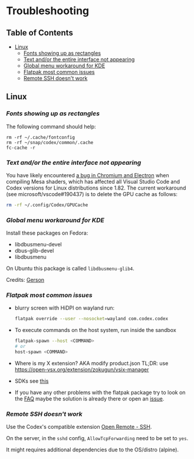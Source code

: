 <!-- order: 25 -->

# Troubleshooting

## Table of Contents

- [Linux](#linux)
  - [Fonts showing up as rectangles](#linux-fonts-rectangle)
  - [Text and/or the entire interface not appearing](#linux-rendering-glitches)
  - [Global menu workaround for KDE](#linux-kde-global-menu)
  - [Flatpak most common issues](#linux-flatpak-most-common-issues)
  - [Remote SSH doesn't work](#linux-remote-ssh)

## <a id="linux"></a>Linux

### <a id="linux-fonts-rectangle"></a>*Fonts showing up as rectangles*

The following command should help:

```
rm -rf ~/.cache/fontconfig
rm -rf ~/snap/codex/common/.cache
fc-cache -r
```

### <a id="linux-rendering-glitches"></a>*Text and/or the entire interface not appearing*

You have likely encountered [a bug in Chromium and Electron](microsoft/vscode#190437) when compiling Mesa shaders, which has affected all Visual Studio Code and Codex versions for Linux distributions since 1.82.  The current workaround (see microsoft/vscode#190437) is to delete the GPU cache as follows:

```bash
rm -rf ~/.config/Codex/GPUCache
```

### <a id="linux-kde-global-menu"></a>*Global menu workaround for KDE*

Install these packages on Fedora:

* libdbusmenu-devel
* dbus-glib-devel
* libdbusmenu

On Ubuntu this package is called `libdbusmenu-glib4`.

Credits: [Gerson](https://gitlab.com/paulcarroty/codex-deb-rpm-repo/-/issues/91)

### <a id="linux-flatpak-most-common-issues"></a>*Flatpak most common issues*

- blurry screen with HiDPI on wayland run:
  ```bash
  flatpak override --user --nosocket=wayland com.codex.codex
  ```
- To execute commands on the host system, run inside the sandbox
  ```bash
  flatpak-spawn --host <COMMAND>
  # or
  host-spawn <COMMAND>
  ```
- Where is my X extension? AKA modify product.json
  TL;DR: use https://open-vsx.org/extension/zokugun/vsix-manager

- SDKs
  see [this](https://github.com/flathub/com.codex.codex?tab=readme-ov-file#sdks)

- If you have any other problems with the flatpak package try to look on the [FAQ](https://github.com/flathub/com.codex.codex?tab=readme-ov-file#faq) maybe the solution is already there or open an [issue](https://github.com/flathub/com.codex.codex/issues).

### <a id="linux-remote-ssh"></a>*Remote SSH doesn't work*

Use the Codex's compatible extension [Open Remote - SSH](https://open-vsx.org/extension/jeanp413/open-remote-ssh).

On the server, in the `sshd` config, `AllowTcpForwarding` need to be set to `yes`.

It might requires additional dependencies due to the OS/distro (alpine).
